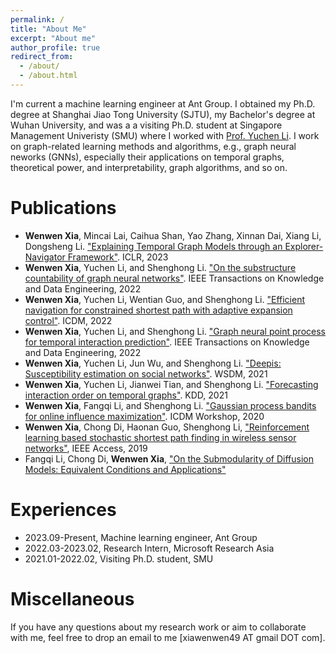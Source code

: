 ```yaml
---
permalink: /
title: "About Me"
excerpt: "About me"
author_profile: true
redirect_from: 
  - /about/
  - /about.html
---
```


I'm current a machine learning engineer at Ant Group. I obtained my Ph.D. degree at Shanghai Jiao Tong University (SJTU), my Bachelor's degree at Wuhan University, and was a a visiting Ph.D. student at Singapore Management Univeristy (SMU) where I worked with [Prof. Yuchen Li](https://yuchenli.net/). I work on graph-related learning methods and algorithms, e.g., graph neural neworks (GNNs), especially their applications on temporal graphs, theoretical power, and interpretability, graph algorithms, and so on.


<!-- # News
This is the front page of a website that is powered by the [academicpages template](https://github.com/academicpages/academicpages.github.io) and hosted on GitHub pages. [GitHub pages](https://pages.github.com) is a free service in which websites are built and hosted from code and data stored in a GitHub repository, automatically updating when a new commit is made to the respository. This template was forked from the [Minimal Mistakes Jekyll Theme](https://mmistakes.github.io/minimal-mistakes/) created by Michael Rose, and then extended to support the kinds of content that academics have: publications, talks, teaching, a portfolio, blog posts, and a dynamically-generated CV. You can fork [this repository](https://github.com/academicpages/academicpages.github.io) right now, modify the configuration and markdown files, add your own PDFs and other content, and have your own site for free, with no ads! An older version of this template powers my own personal website at [stuartgeiger.com](http://stuartgeiger.com), which uses [this Github repository](https://github.com/staeiou/staeiou.github.io). -->

# Publications
- **Wenwen Xia**, Mincai Lai, Caihua Shan, Yao Zhang, Xinnan Dai, Xiang Li, Dongsheng Li. ["Explaining Temporal Graph Models through an Explorer-Navigator Framework"](https://openreview.net/pdf?id=BR_ZhvcYbGJ). ICLR, 2023
- **Wenwen Xia**, Yuchen Li, and Shenghong Li. ["On the substructure countability of graph neural networks"](https://ieeexplore.ieee.org/document/9961144). IEEE Transactions on Knowledge and Data Engineering, 2022
- **Wenwen Xia**, Yuchen Li, Wentian Guo, and Shenghong Li. ["Efficient navigation for constrained shortest path with adaptive expansion control"](https://ieeexplore.ieee.org/document/10027636). ICDM, 2022
- **Wenwen Xia**, Yuchen Li, and Shenghong Li. ["Graph neural point process for temporal interaction prediction"](https://ieeexplore.ieee.org/document/9709121). IEEE Transactions on Knowledge and Data Engineering, 2022
- **Wenwen Xia**, Yuchen Li, Jun Wu, and Shenghong Li. ["Deepis: Susceptibility estimation on social networks"](https://dl.acm.org/doi/10.1145/3437963.3441829). WSDM, 2021
- **Wenwen Xia**, Yuchen Li, Jianwei Tian, and Shenghong Li. ["Forecasting interaction order on temporal graphs"](https://dl.acm.org/doi/10.1145/3447548.3467341). KDD, 2021
- **Wenwen Xia**, Fangqi Li, and Shenghong Li. ["Gaussian process bandits for online influence maximization"](). ICDM Workshop, 2020
- **Wenwen Xia**, Chong Di, Haonan Guo, Shenghong Li, ["Reinforcement learning based stochastic shortest path finding in wireless sensor networks"](https://ieeexplore.ieee.org/abstract/document/8886484/), IEEE Access, 2019
- Fangqi Li, Chong Di, **Wenwen Xia**, ["On the Submodularity of Diffusion Models: Equivalent Conditions and Applications"](https://arxiv.org/abs/2002.00845)

# Experiences
- 2023.09-Present, Machine learning engineer, Ant Group
- 2022.03-2023.02, Research Intern, Microsoft Research Asia
- 2021.01-2022.02, Visiting Ph.D. student, SMU

# Miscellaneous
If you have any questions about my research work or aim to collaborate with me, feel free to drop an email to me [xiawenwen49 AT gmail DOT com].
<!-- The main configuration file for the site is in the base directory in [_config.yml](https://github.com/academicpages/academicpages.github.io/blob/master/_config.yml), which defines the content in the sidebars and other site-wide features. You will need to replace the default variables with ones about yourself and your site's github repository. The configuration file for the top menu is in [_data/navigation.yml](https://github.com/academicpages/academicpages.github.io/blob/master/_data/navigation.yml). For example, if you don't have a portfolio or blog posts, you can remove those items from that navigation.yml file to remove them from the header.  -->

<!-- Create content & metadata
------
For site content, there is one markdown file for each type of content, which are stored in directories like _publications, _talks, _posts, _teaching, or _pages. For example, each talk is a markdown file in the [_talks directory](https://github.com/academicpages/academicpages.github.io/tree/master/_talks). At the top of each markdown file is structured data in YAML about the talk, which the theme will parse to do lots of cool stuff. The same structured data about a talk is used to generate the list of talks on the [Talks page](https://academicpages.github.io/talks), each [individual page](https://academicpages.github.io/talks/2012-03-01-talk-1) for specific talks, the talks section for the [CV page](https://academicpages.github.io/cv), and the [map of places you've given a talk](https://academicpages.github.io/talkmap.html) (if you run this [python file](https://github.com/academicpages/academicpages.github.io/blob/master/talkmap.py) or [Jupyter notebook](https://github.com/academicpages/academicpages.github.io/blob/master/talkmap.ipynb), which creates the HTML for the map based on the contents of the _talks directory). -->

<!-- **Markdown generator**

I have also created [a set of Jupyter notebooks](https://github.com/academicpages/academicpages.github.io/tree/master/markdown_generator
) that converts a CSV containing structured data about talks or presentations into individual markdown files that will be properly formatted for the academicpages template. The sample CSVs in that directory are the ones I used to create my own personal website at stuartgeiger.com. My usual workflow is that I keep a spreadsheet of my publications and talks, then run the code in these notebooks to generate the markdown files, then commit and push them to the GitHub repository.

How to edit your site's GitHub repository
------
Many people use a git client to create files on their local computer and then push them to GitHub's servers. If you are not familiar with git, you can directly edit these configuration and markdown files directly in the github.com interface. Navigate to a file (like [this one](https://github.com/academicpages/academicpages.github.io/blob/master/_talks/2012-03-01-talk-1.md) and click the pencil icon in the top right of the content preview (to the right of the "Raw | Blame | History" buttons). You can delete a file by clicking the trashcan icon to the right of the pencil icon. You can also create new files or upload files by navigating to a directory and clicking the "Create new file" or "Upload files" buttons. 

Example: editing a markdown file for a talk
![Editing a markdown file for a talk](/images/editing-talk.png)

For more info
------
More info about configuring academicpages can be found in [the guide](https://academicpages.github.io/markdown/). The [guides for the Minimal Mistakes theme](https://mmistakes.github.io/minimal-mistakes/docs/configuration/) (which this theme was forked from) might also be helpful. -->
